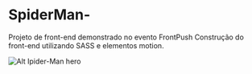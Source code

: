 # SpiderMan-
Projeto de front-end demonstrado no evento FrontPush
Construção do front-end utilizando SASS e elementos motion. 

![Alt Ipider-Man hero](https://github.com/Henryke10x10/img/blob/main/spider-man.png)
